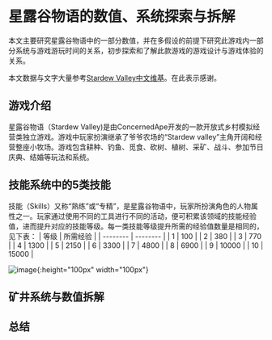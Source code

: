 # 星露谷物语的数值、系统探索与拆解
本文主要研究星露谷物语中的一部分数值，并在多假设的前提下研究此游戏内一部分系统与游戏游玩时间的关系，初步探索和了解此款游戏的游戏设计与游戏体验的关系。

本文数据与文字大量参考[Stardew Valley中文维基](https://xinglugu.huijiwiki.com/wiki/%E9%A6%96%E9%A1%B5)。在此表示感谢。
    
## 游戏介绍
星露谷物语（Stardew Valley)是由ConcernedApe开发的一款开放式乡村模拟经营类独立游戏。游戏中玩家扮演继承了爷爷农场的“Stardew valley”主角开阔和经营整座小牧场。游戏包含耕种、钓鱼、觅食、砍树、植树、采矿、战斗、参加节日庆典、结婚等玩法和系统。

## 技能系统中的5类技能
技能（Skills）又称“熟练”或“专精”，是星露谷物语中，玩家所扮演角色的人物属性之一。玩家通过使用不同的工具进行不同的活动，便可积累该领域的技能经验值，进而提升对应的技能等级。每一类技能等级提升所需的经验值数量是相同的，见下表：
| 等级     | 所需经验  |
| -------- | -------- | 
| 1 | 100 | 
| 2 | 380 | 
| 3 | 770 | 
| 4 | 1300 | 
| 5 | 2150 | 
| 6 | 3300 | 
| 7 | 4800 | 
| 8 | 6900 | 
| 9 | 10000 | 
| 10 | 15000 | 

![image](https://github.com/AuTuMnnn458/Data-exploration-for-Stardew-Valley/blob/main/pictures/1.png){:height="100px" width="100px"}

## 矿井系统与数值拆解


## 总结
